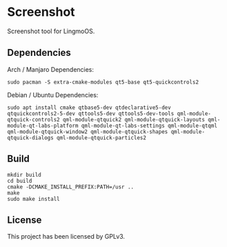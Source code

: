 # Screenshot

Screenshot tool for LingmoOS.

## Dependencies

Arch / Manjaro Dependencies:

```shell
sudo pacman -S extra-cmake-modules qt5-base qt5-quickcontrols2
```

Debian / Ubuntu Dependencies:
```shell
sudo apt install cmake qtbase5-dev qtdeclarative5-dev qtquickcontrols2-5-dev qttools5-dev qttools5-dev-tools qml-module-qtquick-controls2 qml-module-qtquick2 qml-module-qtquick-layouts qml-module-qt-labs-platform qml-module-qt-labs-settings qml-module-qtqml qml-module-qtquick-window2 qml-module-qtquick-shapes qml-module-qtquick-dialogs qml-module-qtquick-particles2
```

## Build

```shell
mkdir build
cd build
cmake -DCMAKE_INSTALL_PREFIX:PATH=/usr ..
make
sudo make install
```

## License

This project has been licensed by GPLv3.
